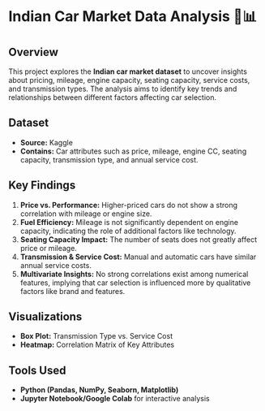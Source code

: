 
# Indian Car Market Data Analysis 🚗📊  

## Overview  
This project explores the **Indian car market dataset** to uncover insights about pricing, mileage, engine capacity, seating capacity, service costs, and transmission types. The analysis aims to identify key trends and relationships between different factors affecting car selection.  

## Dataset  
- **Source:** Kaggle  
- **Contains:** Car attributes such as price, mileage, engine CC, seating capacity, transmission type, and annual service cost.  

## Key Findings  
1. **Price vs. Performance:** Higher-priced cars do not show a strong correlation with mileage or engine size.  
2. **Fuel Efficiency:** Mileage is not significantly dependent on engine capacity, indicating the role of additional factors like technology.  
3. **Seating Capacity Impact:** The number of seats does not greatly affect price or mileage.  
4. **Transmission & Service Cost:** Manual and automatic cars have similar annual service costs.  
5. **Multivariate Insights:** No strong correlations exist among numerical features, implying that car selection is influenced more by qualitative factors like brand and features.  

## Visualizations  
- **Box Plot:** Transmission Type vs. Service Cost  
- **Heatmap:** Correlation Matrix of Key Attributes  

## Tools Used  
- **Python (Pandas, NumPy, Seaborn, Matplotlib)**
- **Jupyter Notebook/Google Colab** for interactive analysis  
